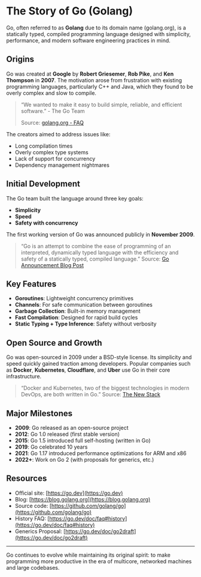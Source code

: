 # The Story of Go (Golang)

Go, often referred to as **Golang** due to its domain name (golang.org), is a statically typed, compiled programming language designed with simplicity, performance, and modern software engineering practices in mind.

## Origins

Go was created at **Google** by **Robert Griesemer**, **Rob Pike**, and **Ken Thompson** in **2007**. The motivation arose from frustration with existing programming languages, particularly C++ and Java, which they found to be overly complex and slow to compile.

> “We wanted to make it easy to build simple, reliable, and efficient software.” - The Go Team
>
> Source: [golang.org - FAQ](https://go.dev/doc/faq#history)

The creators aimed to address issues like:

- Long compilation times
- Overly complex type systems
- Lack of support for concurrency
- Dependency management nightmares

## Initial Development

The Go team built the language around three key goals:

- **Simplicity**
- **Speed**
- **Safety with concurrency**

The first working version of Go was announced publicly in **November 2009**.

> “Go is an attempt to combine the ease of programming of an interpreted, dynamically typed language with the efficiency and safety of a statically typed, compiled language.”
> Source: [Go Announcement Blog Post](https://blog.golang.org/10years)

## Key Features

- **Goroutines**: Lightweight concurrency primitives
- **Channels**: For safe communication between goroutines
- **Garbage Collection**: Built-in memory management
- **Fast Compilation**: Designed for rapid build cycles
- **Static Typing + Type Inference**: Safety without verbosity

## Open Source and Growth

Go was open-sourced in 2009 under a BSD-style license. Its simplicity and speed quickly gained traction among developers. Popular companies such as **Docker**, **Kubernetes**, **Cloudflare**, and **Uber** use Go in their core infrastructure.

> “Docker and Kubernetes, two of the biggest technologies in modern DevOps, are both written in Go.”
> Source: [The New Stack](https://thenewstack.io/how-go-became-the-language-of-cloud-native/)

## Major Milestones

- **2009**: Go released as an open-source project
- **2012**: Go 1.0 released (first stable version)
- **2015**: Go 1.5 introduced full self-hosting (written in Go)
- **2019**: Go celebrated 10 years
- **2021**: Go 1.17 introduced performance optimizations for ARM and x86
- **2022+**: Work on Go 2 (with proposals for generics, etc.)

## Resources

- Official site: [https://go.dev](https://go.dev)
- Blog: [https://blog.golang.org](https://blog.golang.org)
- Source code: [https://github.com/golang/go](https://github.com/golang/go)
- History FAQ: [https://go.dev/doc/faq#history](https://go.dev/doc/faq#history)
- Generics Proposal: [https://go.dev/doc/go2draft](https://go.dev/doc/go2draft)

---

Go continues to evolve while maintaining its original spirit: to make programming more productive in the era of multicore, networked machines and large codebases.
